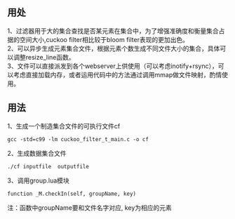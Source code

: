 用处
----
1、过滤器用于大的集合查找是否某元素在集合中，为了增强准确度和衡量集合占据的空间大小,cuckoo filter相比较于bloom filter表现的更加出色。  
2、可以异步生成元素集合文件，根据元素个数生成不同文件大小的集合，具体可以调整resize_line函数。  
3、文件可以直接派发到各个webserver上供使用（可以考虑inotify+rsync），可以考虑直接加载内存，或者运用代码中的方法通过调用mmap做文件映射，酌情使用。

用法
----
1、生成一个制造集合文件的可执行文件cf   

    gcc -std=c99 -lm cuckoo_filter_t_main.c -o cf  

2、生成数据集合文件  

	./cf inputfile  outputfile

3、调用group.lua模块

	function _M.checkIn(self, groupName, key)  
注：函数中groupName要和文件名字对应, key为相应的元素
